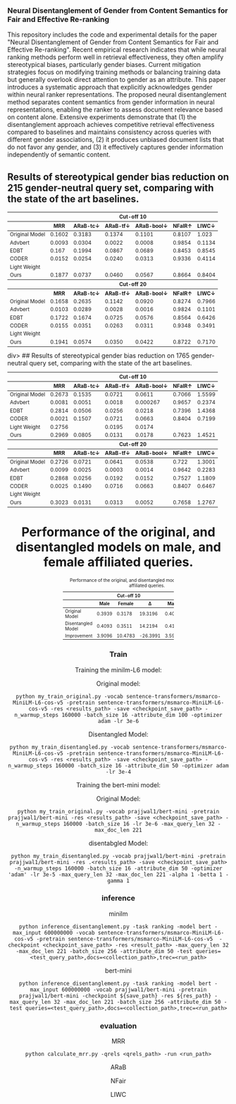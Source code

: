 ### Neural Disentanglement of Gender from Content Semantics for Fair and Effective Re-ranking

This repository includes the code and experimental details for the paper "Neural Disentanglement of Gender from Content Semantics for Fair and Effective Re-ranking". 
Recent empirical research indicates that while neural ranking methods perform well in retrieval effectiveness, they often amplify stereotypical biases, particularly gender biases. Current mitigation strategies focus on modifying training methods or balancing training data but generally overlook direct attention to gender as an attribute. This paper introduces a systematic approach that explicitly acknowledges gender within neural ranker representations. The proposed neural disentanglement method separates content semantics from gender information in neural representations, enabling the ranker to assess document relevance based on content alone. Extensive experiments demonstrate that (1) the disentanglement approach achieves competitive retrieval effectiveness compared to baselines and maintains consistency across queries with different gender associations, (2) it produces unbiased document lists that do not favor any gender, and (3) it effectively captures gender information independently of semantic content.

## Results of stereotypical gender bias reduction on 215 gender-neutral query set, comparing with the state of the art baselines.
<div align="center">
<table style="font-size: smaller;">
  <thead>
    <tr>
      <th></th>
      <th colspan="6">Cut-off 10</th>
    </tr>
    <tr>
      <th></th>
      <th>MRR</th>
      <th>ARaB-tc&#8595;</th>
      <th>ARaB-tf&#8595;</th>
      <th>ARaB-bool&#8595;</th>
      <th>NFaIR&#8593;</th>
      <th>LIWC&#8595;</th>
    </tr>
  </thead>
  <tbody>
    <tr>
      <td>Original Model</td>
      <td>0.1602</td>
      <td>0.3183</td>
      <td>0.1374</td>
      <td>0.1101</td>
      <td>0.8107</td>
      <td>1.023</td>
    </tr>
    <tr>
      <td>Advbert</td>
      <td>0.0093</td>
      <td>0.0304</td>
      <td>0.0022</td>
      <td>0.0008</td>
      <td>0.9854</td>
      <td>0.1134</td>
    </tr>
    <tr>
      <td>EDBT</td>
      <td>0.167</td>
      <td>0.1994</td>
      <td>0.0867</td>
      <td>0.0689</td>
      <td>0.8453</td>
      <td>0.8545</td>
    </tr>
    <tr>
      <td>CODER</td>
      <td>0.0152</td>
      <td>0.0254</td>
      <td>0.0240</td>
      <td>0.0313</td>
      <td>0.9336</td>
      <td>0.4114</td>
    </tr>
    <tr>
      <td>Light Weight</td>
      <td></td>
      <td></td>
      <td></td>
      <td></td>
      <td></td>
      <td></td>
    </tr>
    <tr>
      <td>Ours</td>
      <td>0.1877</td>
      <td>0.0737</td>
      <td>0.0460</td>
      <td>0.0567</td>
      <td>0.8664</td>
      <td>0.8404</td>
    </tr>
    <tr>
      <th></th>
      <th colspan="6">Cut-off 20</th>
    </tr>
    <tr>
      <th></th>
      <th>MRR</th>
      <th>ARaB-tc&#8595;</th>
      <th>ARaB-tf&#8595;</th>
      <th>ARaB-bool&#8595;</th>
      <th>NFaIR&#8593;</th>
      <th>LIWC&#8595;</th>
    </tr>
    <tr>
      <td>Original Model</td>
      <td>0.1658</td>
      <td>0.2635</td>
      <td>0.1142</td>
      <td>0.0920</td>
      <td>0.8274</td>
      <td>0.7966</td>
    </tr>
    <tr>
      <td>Advbert</td>
      <td>0.0103</td>
      <td>0.0289</td>
      <td>0.0028</td>
      <td>0.0016</td>
      <td>0.9824</td>
      <td>0.1101</td>
    </tr>
    <tr>
      <td>EDBT</td>
      <td>0.1722</td>
      <td>0.1674</td>
      <td>0.0725</td>
      <td>0.0576</td>
      <td>0.8564</td>
      <td>0.6426</td>
    </tr>
    <tr>
      <td>CODER</td>
      <td>0.0155</td>
      <td>0.0351</td>
      <td>0.0263</td>
      <td>0.0311</td>
      <td>0.9348</td>
      <td>0.3491</td>
    </tr>
    <tr>
      <td>Light Weight</td>
      <td></td>
      <td></td>
      <td></td>
      <td></td>
      <td></td>
      <td></td>
    </tr>
    <tr>
      <td>Ours</td>
      <td>0.1941</td>
      <td>0.0574</td>
      <td>0.0350</td>
      <td>0.0422</td>
      <td>0.8722</td>
      <td>0.7170</td>
    </tr>
  </tbody>
</table>
</div>div>
## Results of stereotypical gender bias reduction on 1765 gender-neutral query set, comparing with the state of the art baselines.
<div align="center">
<table style="font-size: smaller;">
  <thead>
    <tr>
      <th></th>
      <th colspan="6">Cut-off 10</th>
    </tr>
    <tr>
      <th></th>
      <th>MRR</th>
      <th>ARaB-tc&#8595;</th>
      <th>ARaB-tf&#8595;</th>
      <th>ARaB-bool&#8595;</th>
      <th>NFaIR&#8593;</th>
      <th>LIWC&#8595;</th>
    </tr>
  </thead>
  <tbody>
    <tr>
      <td>Original Model</td>
      <td>0.2673</td>
      <td>0.1535</td>
      <td>0.0721</td>
      <td>0.0611</td>
      <td>0.7066</td>
      <td>1.5599</td>
    </tr>
    <tr>
      <td>Advbert</td>
      <td>0.0081</td>
      <td>0.0051</td>
      <td>0.0018</td>
      <td>0.000267</td>
      <td>0.9657</td>
      <td>0.2374</td>
    </tr>
    <tr>
      <td>EDBT</td>
      <td>0.2814</td>
      <td>0.0506</td>
      <td>0.0256</td>
      <td>0.0218</td>
      <td>0.7396</td>
      <td>1.4368</td>
    </tr>
    <tr>
      <td>CODER</td>
      <td>0.0021</td>
      <td>0.1507</td>
      <td>0.0721</td>
      <td>0.0663</td>
      <td>0.8404</td>
      <td>0.7199</td>
    </tr>
    <tr>
      <td>Light Weight</td>
      <td>0.2756</td>
      <td></td>
      <td>0.0195</td>
      <td>0.0174</td>
      <td></td>
      <td></td>
    </tr>
    <tr>
      <td>Ours</td>
      <td>0.2969</td>
      <td>0.0805</td>
      <td>0.0131</td>
      <td>0.0178</td>
      <td>0.7623</td>
      <td>1.4521</td>
    </tr>
    <tr>
      <th></th>
      <th colspan="6">Cut-off 20</th>
    </tr>
    <tr>
      <th></th>
      <th>MRR</th>
      <th>ARaB-tc&#8595;</th>
      <th>ARaB-tf&#8595;</th>
      <th>ARaB-bool&#8595;</th>
      <th>NFaIR&#8593;</th>
      <th>LIWC&#8595;</th>
    </tr>
  </thead>
  <tbody>
    <tr>
      <td>Original Model</td>
      <td>0.2726</td>
      <td>0.0721</td>
      <td>0.0641</td>
      <td>0.0538</td>
      <td>0.722</td>
      <td>1.3001</td>
    </tr>
    <tr>
      <td>Advbert</td>
      <td>0.0099</td>
      <td>0.0025</td>
      <td>0.0003</td>
      <td>0.0014</td>
      <td>0.9642</td>
      <td>0.2283</td>
    </tr>
    <tr>
      <td>EDBT</td>
      <td>0.2868</td>
      <td>0.0256</td>
      <td>0.0192</td>
      <td>0.0152</td>
      <td>0.7527</td>
      <td>1.1809</td>
    </tr>
    <tr>
      <td>CODER</td>
      <td>0.0025</td>
      <td>0.1490</td>
      <td>0.0716</td>
      <td>0.0663</td>
      <td>0.8407</td>
      <td>0.6467</td>
    </tr>
    <tr>
      <td>Light Weight</td>
      <td></td>
      <td></td>
      <td></td>
      <td></td>
      <td></td>
      <td></td>
    </tr>
    <tr>
      <td>Ours</td>
      <td>0.3023</td>
      <td>0.0131</td>
      <td>0.0313</td>
      <td>0.0052</td>
      <td>0.7658</td>
      <td>1.2767</td>
    </tr>
  </tbody>
</table>
<div>

# Performance of the original, and disentangled models on male, and female affiliated queries.

<div style="center;">
  <table style="font-size: x-small; width: 50%; margin: 0 auto; border-collapse: collapse;">
    <caption>Performance of the original, and disentangled models on male, and female affiliated queries.</caption>
    <thead>
      <tr>
        <th></th>
        <th colspan="3">Cut-off 10</th>
        <th colspan="3">Cut-off 20</th>
      </tr>
      <tr>
        <th></th>
        <th>Male</th>
        <th>Female</th>
        <th>&#916;</th>
        <th>Male</th>
        <th>Female</th>
        <th>&#916;</th>
      </tr>
    </thead>
    <tbody>
      <tr>
        <td>Original Model</td>
        <td>0.3939</td>
        <td>0.3178</td>
        <td>19.3196</td>
        <td>0.4002</td>
        <td>0.3242</td>
        <td>0.1899</td>
      </tr>
      <tr>
        <td>Disentangled Model</td>
        <td>0.4093</td>
        <td>0.3511</td>
        <td>14.2194</td>
        <td>0.4146</td>
        <td>0.3572</td>
        <td>0.1384</td>
      </tr>
      <tr>
        <td>Improvement</td>
        <td>3.9096</td>
        <td>10.4783</td>
        <td>-26.3991</td>
        <td>3.5982</td>
        <td>10.1789</td>
        <td>-27.1195</td>
      </tr>
    </tbody>
  </table>
</div>

### Train

Training the minilm-L6 model:

Original model:

```
python my_train_original.py -vocab sentence-transformers/msmarco-MiniLM-L6-cos-v5 -pretrain sentence-transformers/msmarco-MiniLM-L6-cos-v5 -res <results_path> -save <checkpoint_save_path> -n_warmup_steps 160000 -batch_size 16 -attribute_dim 100 -optimizer adam -lr 3e-6
```

Disentangled Model:
```
python my_train_disentangled.py -vocab sentence-transformers/msmarco-MiniLM-L6-cos-v5 -pretrain sentence-transformers/msmarco-MiniLM-L6-cos-v5 -res <results_path> -save <checkpoint_save_path> -n_warmup_steps 160000 -batch_size 16 -attribute_dim 50 -optimizer adam -lr 3e-4
```
Training the bert-mini model:

Original Model:
```
python my_train_original.py -vocab prajjwal1/bert-mini -pretrain prajjwal1/bert-mini -res <results_path> -save <checkpoint_save_path> -n_warmup_steps 160000 -batch_size 16 -lr 3e-6 -max_query_len 32 -max_doc_len 221

```

disentabgled Model:
```
python my_train_disentangled.py -vocab prajjwal1/bert-mini -pretrain prajjwal1/bert-mini -res .<results_path> -save <checkpoint_save_path> -n_warmup_steps 160000 -batch_size 16 -attribute_dim 50 -optimizer 'adam' -lr 3e-5 -max_query_len 32 -max_doc_len 221 -alpha 1 -betta 1 -gamma 1
```


### inference

minilm


```
python inference_disentanglement.py -task ranking -model bert -max_input 600000000 -vocab sentence-transformers/msmarco-MiniLM-L6-cos-v5 -pretrain sentence-transformers/msmarco-MiniLM-L6-cos-v5  -checkpoint <checkpoint_save_path> -res <result_path> -max_query_len 32 -max_doc_len 221 -batch_size 256 -attribute_dim 50 -test queries=<test_query_path>,docs=<collection_path>,trec=<run_path>
```

bert-mini


```
python inference_disentanglement.py -task ranking -model bert -max_input 600000000 -vocab prajjwal1/bert-mini -pretrain prajjwal1/bert-mini -checkpoint ${save_path} -res ${res_path} -max_query_len 32 -max_doc_len 221 -batch_size 256 -attribute_dim 50 -test queries=<test_query_path>,docs=<collection_path>,trec=<run_path>
```

### evaluation

MRR

```
python calculate_mrr.py -qrels <qrels_path> -run <run_path>
```

ARaB

NFair

LIWC


